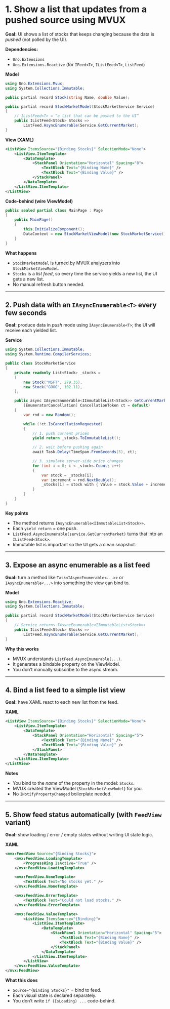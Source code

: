 # 1. Show a list that updates from a pushed source using MVUX

**Goal:** UI shows a list of stocks that keeps changing because the data is *pushed* (not polled by the UI).

**Dependencies:**

* `Uno.Extensions`
* `Uno.Extensions.Reactive` (for `IFeed<T>`, `IListFeed<T>`, `ListFeed`)

**Model**

```csharp
using Uno.Extensions.Mvux;
using System.Collections.Immutable;

public partial record Stock(string Name, double Value);

public partial record StockMarketModel(StockMarketService Service)
{
    // IListFeed<T> = “a list that can be pushed to the UI”
    public IListFeed<Stock> Stocks =>
        ListFeed.AsyncEnumerable(Service.GetCurrentMarket);
}
```

**View (XAML)**

```xml
<ListView ItemsSource="{Binding Stocks}" SelectionMode="None">
    <ListView.ItemTemplate>
        <DataTemplate>
            <StackPanel Orientation="Horizontal" Spacing="8">
                <TextBlock Text="{Binding Name}" />
                <TextBlock Text="{Binding Value}" />
            </StackPanel>
        </DataTemplate>
    </ListView.ItemTemplate>
</ListView>
```

**Code-behind (wire ViewModel)**

```csharp
public sealed partial class MainPage : Page
{
    public MainPage()
    {
        this.InitializeComponent();
        DataContext = new StockMarketViewModel(new StockMarketService());
    }
}
```

**What happens**

* `StockMarketModel` is turned by MVUX analyzers into `StockMarketViewModel`.
* `Stocks` is a *list feed*, so every time the service yields a new list, the UI gets a new list.
* No manual refresh button needed.

---

## 2. Push data with an `IAsyncEnumerable<T>` every few seconds

**Goal:** produce data in *push* mode using `IAsyncEnumerable<T>`; the UI will receive each yielded list.

**Service**

```csharp
using System.Collections.Immutable;
using System.Runtime.CompilerServices;

public class StockMarketService
{
    private readonly List<Stock> _stocks =
    [
        new Stock("MSFT", 279.35),
        new Stock("GOOG", 102.11),
    ];

    public async IAsyncEnumerable<IImmutableList<Stock>> GetCurrentMarket(
        [EnumeratorCancellation] CancellationToken ct = default)
    {
        var rnd = new Random();

        while (!ct.IsCancellationRequested)
        {
            // 1. push current prices
            yield return _stocks.ToImmutableList();

            // 2. wait before pushing again
            await Task.Delay(TimeSpan.FromSeconds(5), ct);

            // 3. simulate server-side price changes
            for (int i = 0; i < _stocks.Count; i++)
            {
                var stock = _stocks[i];
                var increment = rnd.NextDouble();
                _stocks[i] = stock with { Value = stock.Value + increment };
            }
        }
    }
}
```

**Key points**

* The method returns `IAsyncEnumerable<IImmutableList<Stock>>`.
* Each `yield return` = one push.
* `ListFeed.AsyncEnumerable(service.GetCurrentMarket)` turns that into an `IListFeed<Stock>`.
* Immutable list is important so the UI gets a clean snapshot.

---

## 3. Expose an async enumerable as a list feed

**Goal:** turn a method like `Task<IAsyncEnumerable<...>>` or `IAsyncEnumerable<...>` into something the view can bind to.

**Model**

```csharp
using Uno.Extensions.Reactive;
using System.Collections.Immutable;

public partial record StockMarketModel(StockMarketService Service)
{
    // Service returns IAsyncEnumerable<IImmutableList<Stock>>
    public IListFeed<Stock> Stocks =>
        ListFeed.AsyncEnumerable(Service.GetCurrentMarket);
}
```

**Why this works**

* MVUX understands `ListFeed.AsyncEnumerable(...)`.
* It generates a bindable property on the ViewModel.
* You don’t manually subscribe to the async stream.

---

## 4. Bind a list feed to a simple list view

**Goal:** have XAML react to each new list from the feed.

**XAML**

```xml
<ListView ItemsSource="{Binding Stocks}" SelectionMode="None">
    <ListView.ItemTemplate>
        <DataTemplate>
            <StackPanel Orientation="Horizontal" Spacing="5">
                <TextBlock Text="{Binding Name}" />
                <TextBlock Text="{Binding Value}" />
            </StackPanel>
        </DataTemplate>
    </ListView.ItemTemplate>
</ListView>
```

**Notes**

* You bind to the *name* of the property in the model: `Stocks`.
* MVUX created the ViewModel (`StockMarketViewModel`) for you.
* No `INotifyPropertyChanged` boilerplate needed.

---

## 5. Show feed status automatically (with `FeedView` variant)

**Goal:** show loading / error / empty states without writing UI state logic.

**XAML**

```xml
<mvx:FeedView Source="{Binding Stocks}">
    <mvx:FeedView.LoadingTemplate>
        <ProgressRing IsActive="True" />
    </mvx:FeedView.LoadingTemplate>

    <mvx:FeedView.NoneTemplate>
        <TextBlock Text="No stocks yet." />
    </mvx:FeedView.NoneTemplate>

    <mvx:FeedView.ErrorTemplate>
        <TextBlock Text="Could not load stocks." />
    </mvx:FeedView.ErrorTemplate>

    <mvx:FeedView.ValueTemplate>
        <ListView ItemsSource="{Binding}">
            <ListView.ItemTemplate>
                <DataTemplate>
                    <StackPanel Orientation="Horizontal" Spacing="5">
                        <TextBlock Text="{Binding Name}" />
                        <TextBlock Text="{Binding Value}" />
                    </StackPanel>
                </DataTemplate>
            </ListView.ItemTemplate>
        </ListView>
    </mvx:FeedView.ValueTemplate>
</mvx:FeedView>
```

**What this does**

* `Source="{Binding Stocks}"` = bind to feed.
* Each visual state is declared separately.
* You don’t write `if (IsLoading) ...` code-behind.